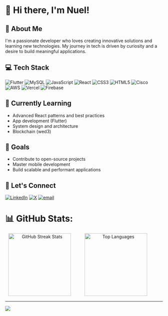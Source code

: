 # 👋 Hi there, I'm Nuel!

## 🚀 About Me
I'm a passionate developer who loves creating innovative solutions and learning new technologies. My journey in tech is driven by curiosity and a desire to build meaningful applications.

## 💻 Tech Stack
![Flutter](https://img.shields.io/badge/Flutter-%2302569B.svg?style=for-the-badge&logo=Flutter&logoColor=white) ![MySQL](https://img.shields.io/badge/mysql-4479A1.svg?style=for-the-badge&logo=mysql&logoColor=white) ![JavaScript](https://img.shields.io/badge/javascript-%23323330.svg?style=for-the-badge&logo=javascript&logoColor=%23F7DF1E) ![React](https://img.shields.io/badge/react-%2320232a.svg?style=for-the-badge&logo=react&logoColor=%2361DAFB) ![CSS3](https://img.shields.io/badge/css3-%231572B6.svg?style=for-the-badge&logo=css3&logoColor=white) ![HTML5](https://img.shields.io/badge/html5-%23E34F26.svg?style=for-the-badge&logo=html5&logoColor=white) ![Cisco](https://img.shields.io/badge/cisco-%23049fd9.svg?style=for-the-badge&logo=cisco&logoColor=black) ![AWS](https://img.shields.io/badge/AWS-%23FF9900.svg?style=for-the-badge&logo=amazon-aws&logoColor=white) ![Vercel](https://img.shields.io/badge/vercel-%23000000.svg?style=for-the-badge&logo=vercel&logoColor=white) ![Firebase](https://img.shields.io/badge/firebase-a08021?style=for-the-badge&logo=firebase&logoColor=ffcd34)

## 🌱 Currently Learning
- Advanced React patterns and best practices
- App development (Flutter)
- System design and architecture
- Blockchain (wed3)
  

## 🎯 Goals
- Contribute to open-source projects
- Master mobile development
- Build scalable and performant applications

## 🤝 Let's Connect
[![LinkedIn](https://img.shields.io/badge/LinkedIn-%230077B5.svg?logo=linkedin&logoColor=white)](https://linkedin.com/in/www.linkedin.com/in/kelechi-nwankwoala-29b297285) [![X](https://img.shields.io/badge/X-black.svg?logo=X&logoColor=white)](https://x.com/https://x.com/kelechixx?s=11) [![email](https://img.shields.io/badge/Email-D14836?logo=gmail&logoColor=white)](mailto:nwankwoala3@gmail.com) 


# 📊 GitHub Stats:

<div align="center">
  <img src="https://nirzak-streak-stats.vercel.app/?user=nuel&theme=github_dark_dimmed&hide_border=true" alt="GitHub Streak Stats" height="200"/>
  <img src="https://github-readme-stats.vercel.app/api/top-langs/?username=nuel&theme=github_dark_dimmed&hide_border=true&include_all_commits=false&count_private=false&layout=compact" alt="Top Languages" height="200" hspace="40"/>
</div>






---
[![](https://visitcount.itsvg.in/api?id=nuel232&icon=0&color=0)](https://visitcount.itsvg.in)

<!-- Proudly created with GPRM ( https://gprm.itsvg.in ) -->




